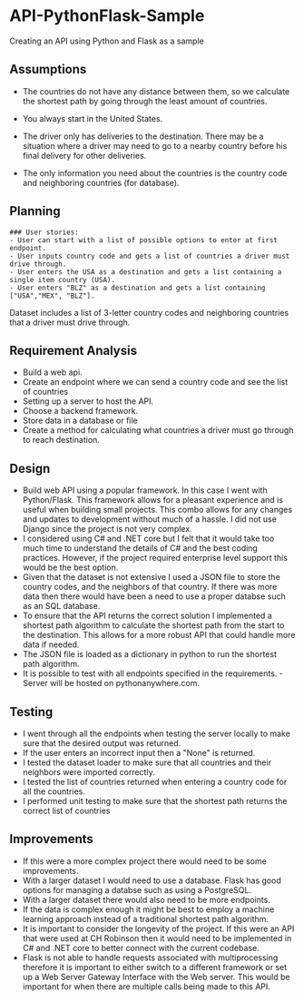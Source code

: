 # API-PythonFlask-Sample
Creating an API using Python and Flask as a sample

## Assumptions
- The countries do not have any distance between them, so we calculate the shortest path by going through the least amount of countries. 

- You always start in the United States.

- The driver only has deliveries to the destination. There may be a situation where a driver may need to go to a nearby country before his final delivery for other deliveries. 

- The only information you need about the countries is the country code and neighboring countries (for database).


## Planning
    ### User stories:
    - User can start with a list of possible options to enter at first endpoint.
    - User inputs country code and gets a list of countries a driver must drive through.
    - User enters the USA as a destination and gets a list containing a single item country (USA).
    - User enters "BLZ" as a destination and gets a list containing ["USA","MEX", "BLZ"].

Dataset includes a list of 3-letter country codes and neighboring countries that a driver must drive through.

## Requirement Analysis
- Build a web api.
- Create an endpoint where we can send a country code and see the list of countries
- Setting up a server to host the API.
- Choose a backend framework.
- Store data in a database or file
- Create a method for calculating what countries a driver must go through to reach destination.


## Design
- Build web API using a popular framework. In this case I went with Python/Flask. This framework allows for a pleasant experience and is useful when building small projects. This combo allows for any changes and updates to development without much of a hassle. I did not use Django since the project is not very complex. 
- I considered using C# and .NET core but I felt that it would take too much time to understand the details of C# and the best coding practices. However, if the project required enterprise level support this would be the best option.
- Given that the dataset is not extensive I used a JSON file to store the country codes, and the neighbors of that country. If there was more data then there would have been a need to use a proper databse such as an SQL database.
- To ensure that the API returns the correct solution I implemented a shortest path algorithm to calculate the shortest path from the start to the destination. This allows for a more robust API that could handle more data if needed.
- The JSON file is loaded as a dictionary in python to run the shortest path algorithm.
- It is possible to test with all endpoints specified in the requirements.
-Server will be hosted on pythonanywhere.com.

## Testing
- I went through all the endpoints when testing the server locally to make sure that the desired output was returned.
- If the user enters an incorrect input then a "None" is returned.
- I tested the dataset loader to make sure that all countries and their neighbors were imported correctly.
- I tested the list of countries returned when entering a country code for all the countries.
- I performed unit testing to make sure that the shortest path returns the correct list of countries

## Improvements
- If this were a more complex project there would need to be some improvements.
- With a larger dataset I would need to use a database. Flask has good options for managing a databse such as using a PostgreSQL.
- With a larger dataset there would also need to be more endpoints.
- If the data is complex enough it might be best to employ a machine learning approach instead of a traditional shortest path algorithm.
- It is important to consider the longevity of the project. If this were an API that were used at CH Robinson then it would need to be implemented in C# and .NET core to better connect with the current codebase.
- Flask is not able to handle requests associated with multiprocessing therefore it is important to either switch to a different framework or set up a Web Server Gateway Interface with the Web server. This would be important for when there are multiple calls being made to this API.
 

